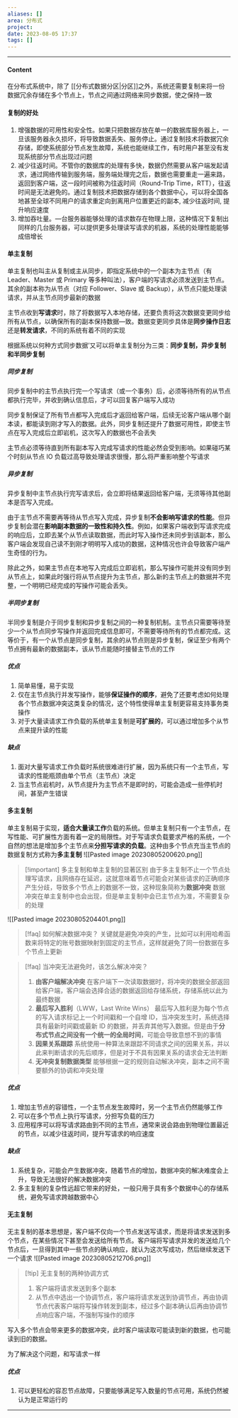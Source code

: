 ```yaml
---
aliases: []
area: 分布式
project: 
date: 2023-08-05 17:37
tags: []
---
```

---
#### Content
在分布式系统中，除了 [[分布式数据分区|分区]]之外，系统还需要复制来将一份数据冗余存储在多个节点上，节点之间通过网络来同步数据，使之保持一致

#### 复制的好处
1. 增强数据的可用性和安全性。如果只把数据存放在单一的数据库服务器上，一旦该服务器永久损坏，将导致数据丢失、服务停止。通过复制技术将数据冗余存储，即使系统部分节点发生故障，系统也能继续工作，有时用户甚至没有发现系统部分节点出现过问题
2. 减少往返时间。不管你的数据库的处理有多快，数据仍然需要从客户端发起请求，通过网络传输到服务端，服务端处理完之后，数据也需要重走一遍来路，返回到客户端，这一段时间被称为往返时间（Round-Trip Time，RTT），往返时间是无法避免的。通过复制技术把数据存储到各个数据中心，可以将全国各地甚至全球不同用户的请求重定向到离用户位置更近的副本, 减少往返时间, 提升响应速度
3. 增加吞吐量。—台服务器能够处理的请求数存在物理上限，这种情况下复制出同样的几台服务器，可以提供更多处理读写请求的机器，系统的处理性能能够成倍增长

#### 单主复制
单主复制也叫主从复制或主从同步，即指定系统中的一个副本为主节点（有 Leader、Master 或 Primary 等多种叫法），客户端的写请求必须发送到主节点。其余的副本称为从节点（对应
Follower、Slave 或 Backup），从节点只能处理读请求，并从主节点同步最新的数据

主节点收到**写请求**时，除了将数据写入本地存储，还要负责将这次数据变更同步给所有从节点，以确保所有的副本保持数据—致。数据变更同步具体是**同步操作日志**还是**转发请求**，不同的系统有着不同的实现

根据系统以何种方式同步数据’又可以将单主复制分为三类：**同步复制，异步复制和半同步复制**

##### 同步复制
同步复制中的主节点执行完一个写请求（或一个事务）后，必须等待所有的从节点都执行完毕，并收到确认信息后，才可以回复客户端写入成功

同步复制保证了所有节点都写入完成后才返回给客户端，后续无论客户端从哪个副本读，都能读到刚才写入的数据。此外，同步复制还提升了数据可用性，即使主节点在写入完成后立即岩机，这次写入的数据也不会丢失

主节点必须等待直到所有副本写入完成写请求的性能必然会受到影响。如果碰巧某个时刻从节点 IO 负载过高导致处理请求很慢，那么将严重影响整个写请求

##### 异步复制
异步复制中主节点执行完写请求后，会立即将结果返回给客户端，无须等待其他副本是否写入完成。

由于主节点不需要再等待从节点写入完成，异步复制**不会影响写请求的性能**。但异步复制会潜在**影响副本数据的一致性和持久性**。例如，如果客户端收到写请求完成的响应后，立即去某个从节点读取数据，而此时写入操作还未同步到该副本，那么客户端会发现自己读不到刚才明明写入成功的数据，这种情况也许会导致客户端产生奇怪的行为。

除此之外，如果主节点在本地写入完成后立即岩机，那么写操作可能并没有同步到从节点上，如果此时强行将从节点提升为主节点，那么新的主节点上的数据并不完整，一个明明已经完成的写操作可能会丢失。

##### 半同步复制
半同步复制是介于同步复制和异步复制之间的一种复制机制。主节点只需要等待至少一个从节点同步写操作并返回完成信息即可，不需要等待所有的节点都完成。这等价于，有一个从节点是同步复制，其余的从节点则是异步复制，保证至少有两个节点拥有最新的数据副本，该从节点能随时接替主节点的工作

##### 优点
1. 简单易懂，易于实现
2. 仅在主节点执行并发写操作，能够**保证操作的顺序**，避免了还要考虑如何处理各个节点数据冲突这类复杂的情况，这个特性使得单主复制更容易支持事务类操作
3. 对于大量读请求工作负载的系统单主复制是**可扩展的**，可以通过增加多个从节点来提升读的性能

##### 缺点
1. 面对大量写请求工作负载时系统很难进行扩展，因为系统只有一个主节点，写请求的性能瓶颈由单个节点（主节点）决定
2. 当主节点岩机时，从节点提升为主节点不是即时的，可能会造成一些停机时间，甚至产生错误

#### 多主复制
单主复制易于实现，**适合大量读工作**负载的系统。但单主复制只有一个主节点，在写性能、可扩展性方面有着一定的局限性。对于写请求负载要求严格的系统，一个自然的想法是增加多个主节点来**分担写请求的负载**。这种由多个节点充当主节点的数据复制方式称为**多主复制**
![[Pasted image 20230805200620.png]]

> [!important] 多主复制和单主复制的显著区别 
> 由于多主复制不止一个节点处理写请求，且网络存在延迟，这就意味着节点可能会对某些请求的正确顺序产生分歧，导致多个节点上的数据不一致，这种现象简称为**数据冲突**
> 数据冲突在单主复制中也会出现，但是单主复制中会已主节点为准，不需要复杂的处理

![[Pasted image 20230805204401.png]]

> [!faq] 如何解决数据冲突？
> 关键就是避免冲突的产生，比如可以利用哈希函数来将特定的账号数据映射到固定的主节点，这样就避免了同一份数据在多个节点上更新

> [!faq] 当冲突无法避免时，该怎么解决冲突？
> 1. **由客户端解决冲突**
>     在客户端下一次读取数据时，将冲突的数据全部返回给客户端，客户端会选择合适的数据返回给存储系统，存储系统以此为最终数据
> 2. **最后写入胜利**（LWW，Last Write Wins）
>     最后写入胜利是为每个节点的写入请求标记上一个时间戳和一个自增 ID，当冲突发生时，系统选择具有最新时间戳或最新 ID 的数据，并丢弃其他写入数据。但是由于**分布式节点之间没有一个统一的全局时间**，可能会导致意想不到的事情
> 3. **因果关系跟踪**
>     系统使用一种算法来跟踪不同请求之间的因果关系，并以此来判断请求的先后顺序，但是对于不具有因果关系的请求会无法判断
> 4. **无冲突复制数据类型**
>     能够根据一定的规则自动解决冲突，副本之间不需要额外的协调和冲突处理

##### 优点
1. 增加主节点的容错性，一个主节点发生故障时，另一个主节点仍然能够工作
2. 可以在多个节点上执行写请求，分担写负载的压力
3. 应用程序可以将写请求路由到不同的主节点，通常来说会路由到物理位置最近的节点，以减少往返时间，提升写请求的响应速度

##### 缺点
1. 系统复杂，可能会产生数据冲突，随着节点的增加，数据冲突的解决难度会上升，导致无法很好的解决数据冲突
2. 多主复制的复杂性远超它带来的好处，一般只用于具有多个数据中心的存储系统，避免写请求跨越数据中心

#### 无主复制
无主复制的基本思想是，客户端不仅向一个节点发送写请求，而是将请求发送到多个节点，在某些情况下甚至会发送给所有节点。客户端将写请求并发的发送给几个节点后，一旦得到其中一些节点的确认响应，就认为这次写成功，然后继续发送下一个请求
![[Pasted image 20230805212706.png]]

> [!tip] 无主复制的两种协调方式
> 1. 客户端将请求发送到多个副本
> 2. 从节点中选出一个协调节点，客户端将请求发送到协调节点，再由协调节点代表客户端将写操作转发到副本，经过多个副本确认后再由协调节点响应客户端，不强制写操作的顺序

写入多个节点会带来更多的数据冲突，此时客户端读取可能读到新的数据，也可能读到旧的数据。

为了解决这个问题，和写请求一样

##### 优点
1. 可以更轻松的容忍节点故障，只要能够满足写入数量的节点可用，系统仍然被认为是正常运行的







---

